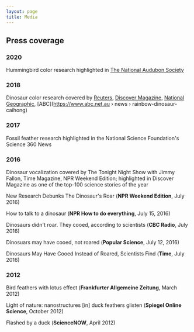 ```yaml
---
layout: page
title: Media
---
```


## Press coverage

### 2020

Hummingbird color research highlighted in [The National Audubon Society](https://www.audubon.org/news/hummingbirds-owe-their-shimmer-microscopic-pancake-structures)

### 2018

Dinosaur color research covered by [Reuters](https://www.reuters.com/article/us-science-dinosaur/chinese-rainbow-dinosaur-had-iridescent-feathers-like-hummingbirds-idUSKBN1F415D), [Discover Magazine](https://www.discovermagazine.com/planet-earth/meet-caihong-juji-the-shimmering-show-off-feathered-dinosaur), [National Geographic](https://www.nationalgeographic.com/animals/article/new-dinosaur-rainbow-feathers-china-caihong-paleontology-science), [ABC](https://www.abc.net.au › news › rainbow-dinosaur-caihong)

### 2017

Fossil feather research highlighted in the National Science Foundation's Science 360 News

### 2016

Dinosaur vocalization covered by The Tonight Night Show with Jimmy Fallon, Time Magazine, NPR Weekend Edition; highlighted in Discover Magazine as one of the top-100 science stories of the year

New Research Debunks The Dinosaur's Roar (__NPR Weekend Edition__, July 2016)

How to talk to a dinosaur (__NPR How to do everything__, July 15, 2016)

Dinosaurs didn't roar. They cooed, according to scientists (__CBC Radio__, July 2016)

Dinosuars may have cooed, not roared (__Popular Science__, July 12, 2016)

Dinosaurs May Have Cooed Instead of Roared, Scientists Find (__Time__, July 2016)

### 2012

Bird feathers with lotus effect (__Frankfurter Allgemeine Zeitung__, March 2012)

Light of nature: nanostructures [in] duck feathers glisten (__Spiegel Online Science__, October 2012)

Flashed by a duck (__ScienceNOW__, April 2012)
